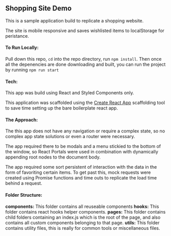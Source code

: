 ## Shopping Site Demo

This is a sample application build to replicate a shopping website.

The site is mobile responsive and saves wishlisted items to localStorage for peristance.

#### To Run Locally:
Pull down this repo, `cd` into the repo directory, run `npm install`. Then once all the depenencies are done downloading and built, you can run the project by running `npm run start` 

#### Tech: 
This app was build using React and Styled Components only.

This application was scaffolded using the [Create React App](https://create-react-app.dev/) scaffolding tool to save time setting up the bare boilerplate react app.

#### The Approach:
The this app does not have any navigation
or require a complex state, so no complex app state solutions or even a router were necessary.

The app required there to be modals and a menu stickied to the bottom of the window, so React Portals were used in combination with dynamically appending root nodes to the document body.

The app required some sort persistent of interaction with the data in the form of favoriting certain items. To get past this, mock requests were created using Promise functions and time outs to replicate the load time behind a request.

#### Folder Structure:
__components:__ This folder contains all reuseable components
__hooks:__ This folder contains react hooks helper components.
__pages:__ This folder contains child folders containing an index.js which is the root of the page, and also contains all custom components belonging to that page.
__utils:__ This folder contains utility files, this is really for common tools or miscellaneous files.